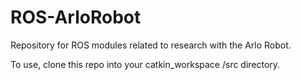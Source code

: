 # ROS-ArloRobot
Repository for ROS modules related to research with the Arlo Robot.

To use, clone this repo into your catkin_workspace /src directory.
